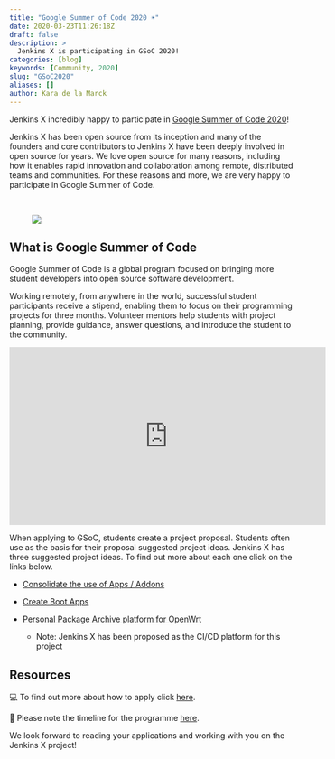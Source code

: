 ```yaml
---
title: "Google Summer of Code 2020 ☀️"
date: 2020-03-23T11:26:18Z
draft: false
description: >
  Jenkins X is participating in GSoC 2020!
categories: [blog]
keywords: [Community, 2020]
slug: "GSoC2020"
aliases: []
author: Kara de la Marck
---
```


Jenkins X incredibly happy to participate in [Google Summer of Code 2020](https://summerofcode.withgoogle.com/)!

Jenkins X has been open source from its inception and many of the founders and core contributors to Jenkins X have been deeply involved in open source for years. We love open source for many reasons, including how it enables rapid innovation and collaboration among remote, distributed teams and communities. For these reasons and more, we are very happy to participate in Google Summer of Code.

<br>
<figure>
<img src="/images/community/events/GSoC-logo.png"/>
</figure>

## What is Google Summer of Code

Google Summer of Code is a global program focused on bringing more student developers into open source software development.

Working remotely, from anywhere in the world, successful student participants receive a stipend, enabling them to focus on their programming projects for three months. Volunteer mentors help students with project planning, provide guidance, answer questions, and introduce the student to the community. 

<section class="py-5">
    <div class="container">
      <div class="row">
        <div class="col-xs-12 col-lg-6">
          <div class="embed-responsive embed-responsive-16by9">
              <iframe class="embed-responsive-item" width="560" height="315" src="https://www.youtube.com/embed/S6IP_6HG2QE" frameborder="0"
              allow="autoplay; encrypted-media" allowfullscreen=""></iframe>
          </div>
        </div>
        <div class="col-sm-hidden col-lg-2"></div>
        <div class="col-sm-12 col-lg-4">
        </div>
      </div>
    </div>
  </section>


When applying to GSoC, students create a project proposal. Students often use as the basis for their proposal suggested project ideas. Jenkins X has three suggested project ideas. To find out more about each one click on the links below.

* [Consolidate the use of Apps / Addons](https://jenkins.io/projects/gsoc/2020/project-ideas/jenkins-x-apps-consolidation/)

* [Create Boot Apps](https://jenkins.io/projects/gsoc/2020/project-ideas/jenkins-x-boot-apps/)

* [Personal Package Archive platform for OpenWrt](https://jenkins.io/projects/gsoc/2020/project-ideas/jenkins-x-openwrt-ppa/) 
  * Note: Jenkins X has been proposed as the CI/CD platform for this project


## Resources

💻 To find out more about how to apply click [here](https://developers.google.com/open-source/gsoc/help/student-advice). 

📅 Please note the timeline for the programme [here](https://summerofcode.withgoogle.com/how-it-works/#timeline).

We look forward to reading your applications and working with you on the Jenkins X project! 


